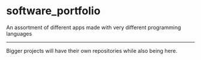# software_portfolio
An assortment of different apps made with very different programming languages
_____________________________________________________
Bigger projects will have their own repositories while also being here.
